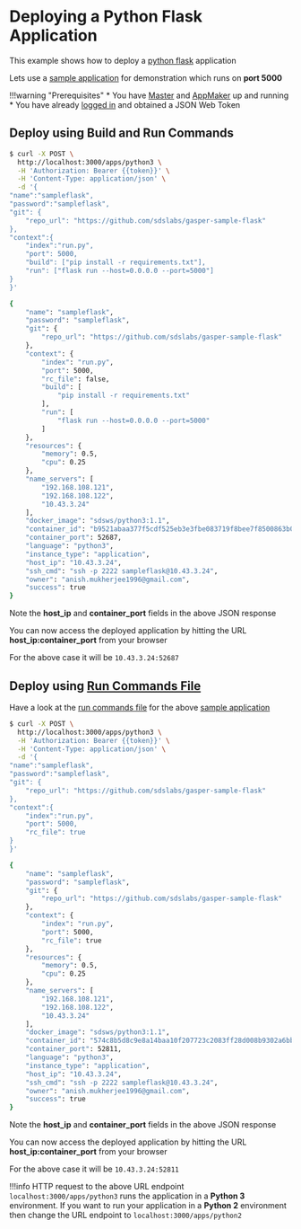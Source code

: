 # Deploying a Python Flask Application

This example shows how to deploy a [python flask](https://www.palletsprojects.com/p/flask/) application

Lets use a [sample application](https://github.com/sdslabs/gasper-sample-flask) for demonstration which runs on **port 5000** 

!!!warning "Prerequisites"
    * You have [Master](/configurations/master/) and [AppMaker](/configurations/appmaker/) up and running
    * You have already [logged in](/examples/login/) and obtained a JSON Web Token


## Deploy using Build and Run Commands

```bash
$ curl -X POST \
  http://localhost:3000/apps/python3 \
  -H 'Authorization: Bearer {{token}}' \
  -H 'Content-Type: application/json' \
  -d '{
"name":"sampleflask",
"password":"sampleflask",
"git": {
	"repo_url": "https://github.com/sdslabs/gasper-sample-flask"
},
"context":{
    "index":"run.py",
    "port": 5000,
    "build": ["pip install -r requirements.txt"],
    "run": ["flask run --host=0.0.0.0 --port=5000"]
}
}'

{
    "name": "sampleflask",
    "password": "sampleflask",
    "git": {
        "repo_url": "https://github.com/sdslabs/gasper-sample-flask"
    },
    "context": {
        "index": "run.py",
        "port": 5000,
        "rc_file": false,
        "build": [
            "pip install -r requirements.txt"
        ],
        "run": [
            "flask run --host=0.0.0.0 --port=5000"
        ]
    },
    "resources": {
        "memory": 0.5,
        "cpu": 0.25
    },
    "name_servers": [
        "192.168.108.121",
        "192.168.108.122",
        "10.43.3.24"
    ],
    "docker_image": "sdsws/python3:1.1",
    "container_id": "b9521abaa377f5cdf525eb3e3fbe083719f8bee7f8500863b079310f69f4a413",
    "container_port": 52687,
    "language": "python3",
    "instance_type": "application",
    "host_ip": "10.43.3.24",
    "ssh_cmd": "ssh -p 2222 sampleflask@10.43.3.24",
    "owner": "anish.mukherjee1996@gmail.com",
    "success": true
}
```

Note the **host_ip** and **container_port** fields in the above JSON response

You can now access the deployed application by hitting the URL **host_ip:container_port** from your browser

For the above case it will be `10.43.3.24:52687` 

## Deploy using [Run Commands File](/configurations/global/#run-commands-file)

Have a look at the [run commands file](https://github.com/sdslabs/gasper-sample-flask/blob/master/Gasperfile.txt) for the above [sample application](https://github.com/sdslabs/gasper-sample-flask)

```bash
$ curl -X POST \
  http://localhost:3000/apps/python3 \
  -H 'Authorization: Bearer {{token}}' \
  -H 'Content-Type: application/json' \
  -d '{
"name":"sampleflask",
"password":"sampleflask",
"git": {
	"repo_url": "https://github.com/sdslabs/gasper-sample-flask"
},
"context":{
    "index":"run.py",
    "port": 5000,
    "rc_file": true
}
}'

{
    "name": "sampleflask",
    "password": "sampleflask",
    "git": {
        "repo_url": "https://github.com/sdslabs/gasper-sample-flask"
    },
    "context": {
        "index": "run.py",
        "port": 5000,
        "rc_file": true
    },
    "resources": {
        "memory": 0.5,
        "cpu": 0.25
    },
    "name_servers": [
        "192.168.108.121",
        "192.168.108.122",
        "10.43.3.24"
    ],
    "docker_image": "sdsws/python3:1.1",
    "container_id": "574c8b5d8c9e8a14baa10f207723c2083ff28d008b9302a6bb3a6662cb7b06a8",
    "container_port": 52811,
    "language": "python3",
    "instance_type": "application",
    "host_ip": "10.43.3.24",
    "ssh_cmd": "ssh -p 2222 sampleflask@10.43.3.24",
    "owner": "anish.mukherjee1996@gmail.com",
    "success": true
}
```

Note the **host_ip** and **container_port** fields in the above JSON response

You can now access the deployed application by hitting the URL **host_ip:container_port** from your browser

For the above case it will be `10.43.3.24:52811`

!!!info
    HTTP request to the above URL endpoint `localhost:3000/apps/python3` runs the application in a **Python 3** environment. If you want to run your application in a **Python 2** environment then change the URL endpoint to `localhost:3000/apps/python2`
